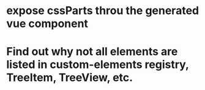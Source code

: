 # expose cssParts throu the generated vue component

# Find out why not all elements are listed in custom-elements registry, TreeItem, TreeView, etc.

